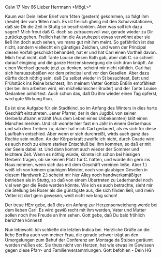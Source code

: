  Calw 17 Nov 66
Lieber Herrmann <Mögl.>*

Kaum war Dein lieber Brief vom 14ten (gestern) gekommen, so folgt ihm (heute) der vom 16ten nach. Es ist freilich gheiig mit den Schulvisitationen, daß sie Dir die Zeit in Stuttg so beschränkten. Aber was soll ich dazu sagen? Mich freut daß C. doch so zutrauensvoll war, gerade wieder zu Dir zurückzugehen. Freilich hat ihn die Ausruhezeit etwas verwöhnt aber sie ließ ihn doch auch sehen, wo mans gut mit ihm meint. So gefährlich ist das nicht, sondern vielleicht ein günstiges Zeichen, und wenn der Principal diesen Vorfall geschickt behandelt, hat er und hat Carl einen Vortheil davon. Mich freut nicht, daß Tante Louise diesen Rath gab, aber daß C. so schnell darauf eingieng und die ganze Herzensbewegung die sich dran knüpft. 
An einen Wechsel gerade jetzt zu denken, scheint mir nicht räthlich. Carl hat sich herauszubeißen vor dem principal und vor den Gesellen. Aber dazu dürfte doch nöthig sein, daß Du selbst wieder in St besuchtest, Bett und Frühstück ins Reine brächtest, ihn meinem Vetter Gottlob Enßlin empfählest (der bei ihm arbeiten wird, ein michelianischer Bruder) und der Tante Louise Gedanken anhörtest. Auch schon das, daß Du ihm wieder einen Tag opferst, wird gute Wirkung thun.

Es ist eine Aufgabe für ein Stadtkind, so im Anfang des Winters in dies harte Geschäft einzutreten. Jener Pfarrer, der in den Jugdbl. von seiner Gerberlaufbahn erzählt (Aus dem Leben eines Unbekannten) läßt einen Manches merken. Und ich wohnte hier fast ein Jahr in einem Gerberhaus und sah dem Treiben zu; daher hat mich Carl gedauert, als es sich für diese Laufbahn entschied. Aber wenn er sich durchreißt, wirds auch ganz das Rechte sein müßen. An der Körperkraft zweifle ich nicht, durch Gnade wird es auch noch zu einem starken Entschluß bei ihm kommen, so daß er mit der Seele dabei ist. Und dann kommt auch wieder der Sommer und leichtere Zeit. 
Wenn es nöthig würde, könnte ich schon bei hiesigen Gerbern fragen, ob sie keinen Platz für C. hätten, und würde ihn gern ins Haus nehmen, wenn sich das mit dem Geschäft vereinen ließe. Aber 1.) weiß ich von keinem glaubigen Meister, noch von glaubigen Gesellen in diesem Handwerk 2.) scheint mir hier Alles noch handwerksmäßiger betrieben als in Stuttg, so daß von einem Übertreten zu Lederhandel noch viel weniger die Rede werden könnte. Wie ich es auch betrachte, sieht mir die Stellung bei Roser als die günstigste aus, die sich finden ließ, und mein Vetter ist dort gern gewesen, weiß nicht wie lang schon!

Der treue HErr gebe, daß dies ein Anfang zur Herzenserweichung werde bei dem lieben Carl. Es wird gewiß recht mit ihm werden, Vater und Mutter sollen noch ihre Freude an ihm sehen. Gott gebe, daß Du bald fröhlich berichten könnest!

Nun lebewohl. Ich schließe die letzten Indica bei. Herzliche Grüße an die liebe Bertha auch von meiner Frau, die gerade schwer trägt an den Umorgelungen zum Behuf der Conferenz am Montage da Stuben geräumt werden müßen etc. Sie thuts nicht von Herzen, hat wie etwas im Gewissen gegen diese Pfarr- und Familienversammlungen. Gott befohlen -
 Dein HG
